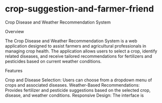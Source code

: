 # crop-suggestion-and-farmer-friend
Crop Disease and Weather Recommendation System

Overview


The Crop Disease and Weather Recommendation System is a web application designed to assist farmers and agricultural professionals in managing crop health. The application allows users to select a crop, identify related diseases, and receive tailored recommendations for fertilizers and pesticides based on current weather conditions.

Features


Crop and Disease Selection: Users can choose from a dropdown menu of crops and associated diseases.
Weather-Based Recommendations: Provides fertilizer and pesticide suggestions based on the selected crop, disease, and weather conditions.
Responsive Design: The interface is